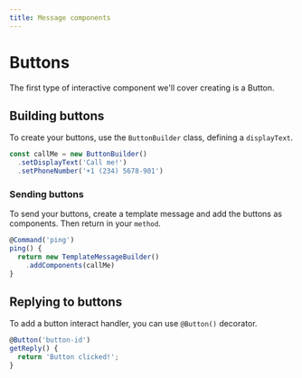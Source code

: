 ```yaml
---
title: Message components
---
```


# Buttons
The first type of interactive component we'll cover creating is a Button.

## Building buttons
To create your buttons, use the `ButtonBuilder` class, defining a `displayText`.
```ts
const callMe = new ButtonBuilder()
  .setDisplayText('Call me!')
  .setPhoneNumber('+1 (234) 5678-901')
```

### Sending buttons
To send your buttons, create a template message and add the buttons as components. Then return in your `method`.
```ts
@Command('ping')
ping() {
  return new TemplateMessageBuilder()
    .addComponents(callMe)
}
```

## Replying to buttons
To add a button interact handler, you can use `@Button()` decorator.

```ts
@Button('button-id')
getReply() {
  return 'Button clicked!';
}
```
